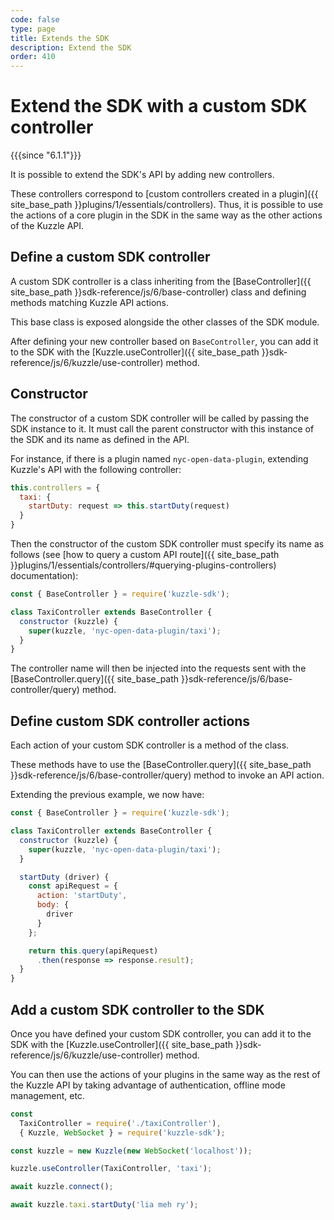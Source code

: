 ```yaml
---
code: false
type: page
title: Extends the SDK
description: Extend the SDK
order: 410
---
```


# Extend the SDK with a custom SDK controller

{{{since "6.1.1"}}}

It is possible to extend the SDK's API by adding new controllers.  

These controllers correspond to [custom controllers created in a plugin]({{ site_base_path }}plugins/1/essentials/controllers). Thus, it is possible to use the actions of a core plugin in the SDK in the same way as the other actions of the Kuzzle API.  

## Define a custom SDK controller

A custom SDK controller is a class inheriting from the [BaseController]({{ site_base_path }}sdk-reference/js/6/base-controller) class and defining methods matching Kuzzle API actions.  

This base class is exposed alongside the other classes of the SDK module.  

After defining your new controller based on `BaseController`, you can add it to the SDK with the [Kuzzle.useController]({{ site_base_path }}sdk-reference/js/6/kuzzle/use-controller) method.

## Constructor

The constructor of a custom SDK controller will be called by passing the SDK instance to it. It must call the parent constructor with this instance of the SDK and its name as defined in the API.  

For instance, if there is a plugin named `nyc-open-data-plugin`, extending Kuzzle's API with the following controller:

```javascript
this.controllers = {
  taxi: {
    startDuty: request => this.startDuty(request)
  }
}
```

Then the constructor of the custom SDK controller must specify its name as follows (see [how to query a custom API route]({{ site_base_path }}plugins/1/essentials/controllers/#querying-plugins-controllers) documentation):

```javascript
const { BaseController } = require('kuzzle-sdk');

class TaxiController extends BaseController {
  constructor (kuzzle) {
    super(kuzzle, 'nyc-open-data-plugin/taxi');
  }
}
```

The controller name will then be injected into the requests sent with the [BaseController.query]({{ site_base_path }}sdk-reference/js/6/base-controller/query) method.

## Define custom SDK controller actions

Each action of your custom SDK controller is a method of the class.  

These methods have to use the [BaseController.query]({{ site_base_path }}sdk-reference/js/6/base-controller/query) method to invoke an API action.

Extending the previous example, we now have:

```javascript
const { BaseController } = require('kuzzle-sdk');

class TaxiController extends BaseController {
  constructor (kuzzle) {
    super(kuzzle, 'nyc-open-data-plugin/taxi');
  }

  startDuty (driver) {
    const apiRequest = {
      action: 'startDuty',
      body: {
        driver
      }
    };

    return this.query(apiRequest)
      .then(response => response.result);
  }
}
```

## Add a custom SDK controller to the SDK

Once you have defined your custom SDK controller, you can add it to the SDK with the [Kuzzle.useController]({{ site_base_path }}sdk-reference/js/6/kuzzle/use-controller) method.  


You can then use the actions of your plugins in the same way as the rest of the Kuzzle API by taking advantage of authentication, offline mode management, etc.  

```javascript
const 
  TaxiController = require('./taxiController'),
  { Kuzzle, WebSocket } = require('kuzzle-sdk');

const kuzzle = new Kuzzle(new WebSocket('localhost'));

kuzzle.useController(TaxiController, 'taxi');

await kuzzle.connect();

await kuzzle.taxi.startDuty('lia meh ry');
```

